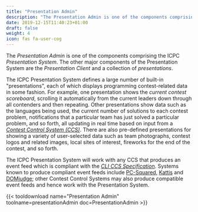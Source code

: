 ```yaml
---
title: "Presentation Admin"
description: "The Presentation Admin is one of the components comprising the ICPC Presentation System"
date: 2019-12-15T11:40:23+01:00
draft: false
weight: 4
icon: fas fa-user-cog
---
```


The _Presentation Admin_ is one of the components
comprising the ICPC _Presentation System_.
The other major components of the Presentation System
are the _Presentation Client_ and a collection of _presentations_.

The ICPC Presentation System defines a large number of built-in
"presentations", each of which displays programming contest-related
data in some fashion.  For example, one presentation shows the
_current contest scoreboard_, scrolling it automatically from the current
leaders down through all contenders and then repeating.
Other presentations show data such as the languages being used,
the current number of solutions to each contest problem,
notifications that a particular team has just solved a particular problem,
and so forth, all updating in real time based on input from a
[_Contest Control System (CCS)_](https://clics.ecs.baylor.edu/index.php/Contest_Control_System).
There are also pre-defined presentations for showing a variety of user-selected
data such as team photographs, contest logos and related images,
local sites of interest, fireworks for the end
of the contest, and so forth.

The ICPC Presentation System will work with any
CCS that produces an event feed which is
compliant with the [_CLI CCS Specification_](https://clics.ecs.baylor.edu/).
Systems known to produce compliant event feeds include
[PC-Squared](http://pc2.ecs.csus.edu),
[Kattis](https://www.kattis.com/) and [DOMjudge](https://www.domjudge.org);
other Contest Control Systems may also produce compatible event feeds and
hence work with the Presentation System.

{{< tooldownload name="Presentation Admin" toolname=presentationAdmin doc=PresentationAdmin >}}
